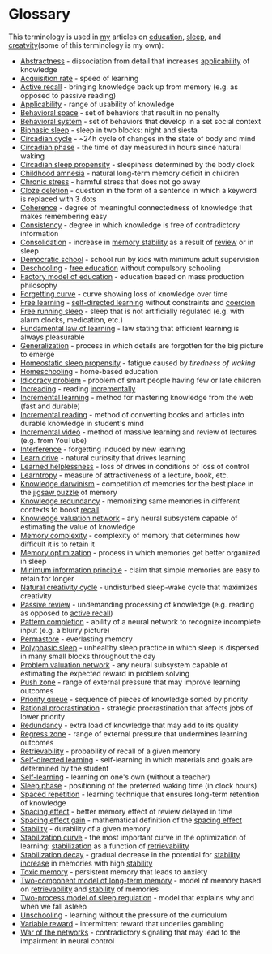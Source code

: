 # Glossary

This terminology is used in [my](https://supermemo.guru/wiki/Piotr_Wozniak) articles on [education](https://supermemo.guru/wiki/Problem_of_Schooling), [sleep](https://supermemo.guru/wiki/Science_of_sleep), and [creatvity](https://supermemo.guru/wiki/Natural_creativity_cycle)(some of this terminology is my own):

- [Abstractness](https://supermemo.guru/wiki/Abstractness) - dissociation from detail that increases [applicability](https://supermemo.guru/wiki/Applicability) of knowledge
- [Acquisition rate](https://supermemo.guru/wiki/Acquisition_rate) - speed of learning
- [Active recall](https://supermemo.guru/wiki/Active_recall) - bringing knowledge back up from memory (e.g. as opposed to passive reading)
- [Applicability](https://supermemo.guru/wiki/Applicability) - range of usability of knowledge
- [Behavioral space](https://supermemo.guru/wiki/Behavioral_space) - set of behaviors that result in no penalty
- [Behavioral system](https://supermemo.guru/wiki/Behavioral_system) - set of behaviors that develop in a set social context
- [Biphasic sleep](https://supermemo.guru/wiki/Biphasic_sleep) - sleep in two blocks: night and siesta
- [Circadian cycle](https://supermemo.guru/wiki/Circadian_cycle) - ~24h cycle of changes in the state of body and mind
- [Circadian phase](https://supermemo.guru/wiki/Circadian_phase) - the time of day measured in hours since natural waking
- [Circadian sleep propensity](https://supermemo.guru/wiki/Circadian_sleep_propensity) - sleepiness determined by the body clock
- [Childhood amnesia](https://supermemo.guru/wiki/Childhood_amnesia) - natural long-term memory deficit in children
- [Chronic stress](https://supermemo.guru/wiki/Chronic_stress) - harmful stress that does not go away
- [Cloze deletion](https://supermemo.guru/wiki/Cloze_deletion) - question in the form of a sentence in which a keyword is replaced with 3 dots
- [Coherence](https://supermemo.guru/wiki/Coherence) - degree of meaningful connectedness of knowledge that makes remembering easy
- [Consistency](https://supermemo.guru/wiki/Consistency) - degree in which knowledge is free of contradictory information
- [Consolidation](https://supermemo.guru/wiki/Memory_consolidation) - increase in [memory stability](https://supermemo.guru/wiki/Memory_stability) as a result of [review](https://supermemo.guru/wiki/Review) or in sleep
- [Democratic school](https://supermemo.guru/wiki/Democratic_school) - school run by kids with minimum adult supervision
- [Deschooling](https://supermemo.guru/wiki/Deschooling) - [free education](https://supermemo.guru/wiki/Free_learning) without compulsory schooling
- [Factory model of education](https://supermemo.guru/wiki/Factory_model_of_education) - education based on mass production philosophy
- [Forgetting curve](https://supermemo.guru/wiki/Forgetting_curve) - curve showing loss of knowledge over time
- [Free learning](https://supermemo.guru/wiki/Free_learning) - [self-directed learning](https://supermemo.guru/wiki/Self-directed_learning) without constraints and [coercion](https://supermemo.guru/wiki/Coercion)
- [Free running sleep](https://supermemo.guru/wiki/Free_running_sleep) - sleep that is not artificially regulated (e.g. with alarm clocks, medication, etc.)
- [Fundamental law of learning](https://supermemo.guru/wiki/Fundamental_law_of_learning) - law stating that efficient learning is always pleasurable
- [Generalization](https://supermemo.guru/wiki/Generalization) - process in which details are forgotten for the big picture to emerge
- [Homeostatic sleep propensity](https://supermemo.guru/wiki/Homeostatic_sleep_propensity) - fatigue caused by *tiredness of waking*
- [Homeschooling](https://supermemo.guru/wiki/Homeschooling) - home-based education
- [Idiocracy problem](https://supermemo.guru/wiki/Idiocracy_problem) - problem of smart people having few or late children
- [Increading](https://supermemo.guru/wiki/Increading) - reading [incrementally](https://supermemo.guru/wiki/Incremental_reading)
- [Incremental learning](https://supermemo.guru/wiki/Incremental_learning) - method for mastering knowledge from the web (fast and durable)
- [Incremental reading](https://supermemo.guru/wiki/Incremental_reading) - method of converting books and articles into durable knowledge in student's mind
- [Incremental video](https://supermemo.guru/wiki/Incremental_video) - method of massive learning and review of lectures (e.g. from YouTube)
- [Interference](https://supermemo.guru/wiki/Interference) - forgetting induced by new learning
- [Learn drive](https://supermemo.guru/wiki/Learn_drive) - natural curiosity that drives learning
- [Learned helplessness](https://supermemo.guru/wiki/Learned_helplessness) - loss of drives in conditions of loss of control
- [Learntropy](https://supermemo.guru/wiki/Learntropy) - measure of attractiveness of a lecture, book, etc.
- [Knowledge darwinism](https://supermemo.guru/wiki/Knowledge_darwinism) - competition of memories for the best place in the [jigsaw puzzle](https://supermemo.guru/wiki/Jigsaw_puzzle) of memory
- [Knowledge redundancy](https://supermemo.guru/wiki/Knowledge_redundancy) - memorizing same memories in different contexts to boost [recall](https://supermemo.guru/wiki/Recall)
- [Knowledge valuation network](https://supermemo.guru/wiki/Knowledge_valuation_network) - any neural subsystem capable of estimating the value of knowledge
- [Memory complexity](https://supermemo.guru/wiki/Memory_complexity) - complexity of memory that determines how difficult it is to retain it
- [Memory optimization](https://supermemo.guru/wiki/Memory_optimization_in_sleep) - process in which memories get better organized in sleep
- [Minimum information principle](https://supermemo.guru/wiki/Minimum_information_principle) - claim that simple memories are easy to retain for longer
- [Natural creativity cycle](https://supermemo.guru/wiki/Natural_creativity_cycle) - undisturbed sleep-wake cycle that maximizes creativity
- [Passive review](https://supermemo.guru/wiki/Passive_review) - undemanding processing of knowledge (e.g. reading as opposed to [active recall](https://supermemo.guru/wiki/Active_recall))
- [Pattern completion](https://supermemo.guru/wiki/Pattern_completion) - ability of a neural network to recognize incomplete input (e.g. a blurry picture)
- [Permastore](https://supermemo.guru/wiki/Permastore) - everlasting memory
- [Polyphasic sleep](https://supermemo.guru/wiki/Polyphasic_sleep) - unhealthy sleep practice in which sleep is dispersed in many small blocks throughout the day
- [Problem valuation network](https://supermemo.guru/wiki/Problem_valuation_network) - any neural subsystem capable of estimating the expected reward in problem solving
- [Push zone](https://supermemo.guru/wiki/Push_zone) - range of external pressure that may improve learning outcomes
- [Priority queue](https://supermemo.guru/wiki/Priority_queue) - sequence of pieces of knowledge sorted by priority
- [Rational procrastination](https://supermemo.guru/wiki/Rational_procrastination) - strategic procrastination that affects jobs of lower priority
- [Redundancy](https://supermemo.guru/wiki/Redundancy) - extra load of knowledge that may add to its quality
- [Regress zone](https://supermemo.guru/wiki/Regress_zone) - range of external pressure that undermines learning outcomes
- [Retrievability](https://supermemo.guru/wiki/Retrievability) - probability of recall of a given memory
- [Self-directed learning](https://supermemo.guru/wiki/Self-directed_learning) - self-learning in which materials and goals are determined by the student
- [Self-learning](https://supermemo.guru/wiki/Self-learning) - learning on one's own (without a teacher)
- [Sleep phase](https://supermemo.guru/wiki/Sleep_phase) - positioning of the preferred waking time (in clock hours)
- [Spaced repetition](https://supermemo.guru/wiki/Spaced_repetition) - learning technique that ensures long-term retention of knowledge
- [Spacing effect](https://supermemo.guru/wiki/Spacing_effect) - better memory effect of review delayed in time
- [Spacing effect gain](https://supermemo.guru/wiki/Spacing_effect_gain) - mathematical definition of the [spacing effect](https://supermemo.guru/wiki/Spacing_effect)
- [Stability](https://supermemo.guru/wiki/Stability) - durability of a given memory
- [Stabilization curve](https://supermemo.guru/wiki/Stabilization_curve) - the most important curve in the optimization of learning: [stabilization](https://supermemo.guru/wiki/Stabilization) as a function of [retrievability](https://supermemo.guru/wiki/Retrievability)
- [Stabilization decay](https://supermemo.guru/wiki/Stabilization_decay) - gradual decrease in the potential for [stability increase](https://supermemo.guru/wiki/Stability_increase) in memories with high [stability](https://supermemo.guru/wiki/Stability)
- [Toxic memory](https://supermemo.guru/wiki/Toxic_memory) - persistent memory that leads to anxiety
- [Two-component model of long-term memory](https://supermemo.guru/wiki/Two-component_model_of_long-term_memory) - model of memory based on [retrievability](https://supermemo.guru/wiki/Retrievability) and [stability](https://supermemo.guru/wiki/Stability) of memories
- [Two-process model of sleep regulation](https://supermemo.guru/wiki/Two-process_model_of_sleep_regulation) - model that explains why and when we fall asleep
- [Unschooling](https://supermemo.guru/wiki/Unschooling) - learning without the pressure of the curriculum
- [Variable reward](https://supermemo.guru/wiki/Variable_reward) - intermittent reward that underlies gambling
- [War of the networks](https://supermemo.guru/wiki/War_of_the_networks) - contradictory signaling that may lead to the impairment in neural control